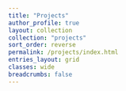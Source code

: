```yaml
---
title: "Projects"
author_profile: true
layout: collection
collection: "projects"
sort_order: reverse
permalink: /projects/index.html
entries_layout: grid
classes: wide
breadcrumbs: false
---
```

